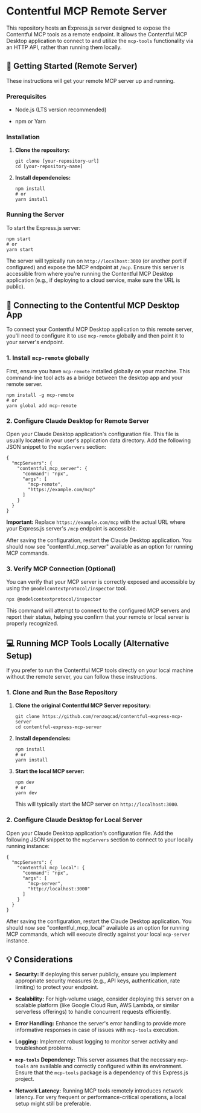 Contentful MCP Remote Server
============================

This repository hosts an Express.js server designed to expose the Contentful MCP tools as a remote endpoint. It allows the Contentful MCP Desktop application to connect to and utilize the `mcp-tools` functionality via an HTTP API, rather than running them locally.

🚀 Getting Started (Remote Server)
----------------------------------

These instructions will get your remote MCP server up and running.

### Prerequisites

*   Node.js (LTS version recommended)

*   npm or Yarn


### Installation

1.  **Clone the repository:**

        git clone [your-repository-url]
        cd [your-repository-name]


2.  **Install dependencies:**

        npm install
        # or
        yarn install



### Running the Server

To start the Express.js server:

    npm start
    # or
    yarn start


The server will typically run on `http://localhost:3000` (or another port if configured) and expose the MCP endpoint at `/mcp`. Ensure this server is accessible from where you're running the Contentful MCP Desktop application (e.g., if deploying to a cloud service, make sure the URL is public).

🔌 Connecting to the Contentful MCP Desktop App
-----------------------------------------------

To connect your Contentful MCP Desktop application to this remote server, you'll need to configure it to use `mcp-remote` globally and then point it to your server's endpoint.

### 1\. Install `mcp-remote` globally

First, ensure you have `mcp-remote` installed globally on your machine. This command-line tool acts as a bridge between the desktop app and your remote server.

    npm install -g mcp-remote
    # or
    yarn global add mcp-remote


### 2\. Configure Claude Desktop for Remote Server

Open your Claude Desktop application's configuration file. This file is usually located in your user's application data directory. Add the following JSON snippet to the `mcpServers` section:

    {
      "mcpServers": {
        "contentful_mcp_server": {
          "command": "npx",
          "args": [
            "mcp-remote",
            "https://example.com/mcp"
          ]
        }
      }
    }


**Important:** Replace `https://example.com/mcp` with the actual URL where your Express.js server's `/mcp` endpoint is accessible.

After saving the configuration, restart the Claude Desktop application. You should now see "contentful\_mcp\_server" available as an option for running MCP commands.

### 3\. Verify MCP Connection (Optional)

You can verify that your MCP server is correctly exposed and accessible by using the `@modelcontextprotocol/inspector` tool.

    npx @modelcontextprotocol/inspector


This command will attempt to connect to the configured MCP servers and report their status, helping you confirm that your remote or local server is properly recognized.

💻 Running MCP Tools Locally (Alternative Setup)
------------------------------------------------

If you prefer to run the Contentful MCP tools directly on your local machine without the remote server, you can follow these instructions.

### 1\. Clone and Run the Base Repository

1.  **Clone the original Contentful MCP Server repository:**

        git clone https://github.com/renzoqcad/contentful-express-mcp-server
        cd contentful-express-mcp-server


2.  **Install dependencies:**

        npm install
        # or
        yarn install


3.  **Start the local MCP server:**

        npm dev
        # or
        yarn dev


    This will typically start the MCP server on `http://localhost:3000`.


### 2\. Configure Claude Desktop for Local Server

Open your Claude Desktop application's configuration file. Add the following JSON snippet to the `mcpServers` section to connect to your locally running instance:

    {
      "mcpServers": {
        "contentful_mcp_local": {
          "command": "npx",
          "args": [
            "mcp-server",
            "http://localhost:3000"
          ]
        }
      }
    }


After saving the configuration, restart the Claude Desktop application. You should now see "contentful\_mcp\_local" available as an option for running MCP commands, which will execute directly against your local `mcp-server` instance.

💡 Considerations
-----------------

*   **Security:** If deploying this server publicly, ensure you implement appropriate security measures (e.g., API keys, authentication, rate limiting) to protect your endpoint.

*   **Scalability:** For high-volume usage, consider deploying this server on a scalable platform (like Google Cloud Run, AWS Lambda, or similar serverless offerings) to handle concurrent requests efficiently.

*   **Error Handling:** Enhance the server's error handling to provide more informative responses in case of issues with `mcp-tools` execution.

*   **Logging:** Implement robust logging to monitor server activity and troubleshoot problems.

*   **`mcp-tools` Dependency:** This server assumes that the necessary `mcp-tools` are available and correctly configured within its environment. Ensure that the `mcp-tools` package is a dependency of this Express.js project.

*   **Network Latency:** Running MCP tools remotely introduces network latency. For very frequent or performance-critical operations, a local setup might still be preferable.
